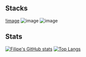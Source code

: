 ## Stacks 
[!image]({https://img.shields.io/badge/Python-FFD43B?style=for-the-badge&logo=python&logoColor=blue})
![image]({https://img.shields.io/badge/JavaScript-323330?style=for-the-badge&logo=javascript&logoColor=F7DF1E})
![image]({https://img.shields.io/badge/MySQL-005C84?style=for-the-badge&logo=mysql&logoColor=white})

## Stats
[![Filipe's GitHub stats](https://github-readme-stats.vercel.app/api?username=lipehmoreira&show_icons=true&theme=gruvbox)](https://github.com/lipehmoreira/github-readme-stats)
[![Top Langs](https://github-readme-stats.vercel.app/api/top-langs/?username=lipehmoreira&theme=gruvbox)](https://github.com/lipehmoreira/github-readme-stats)
